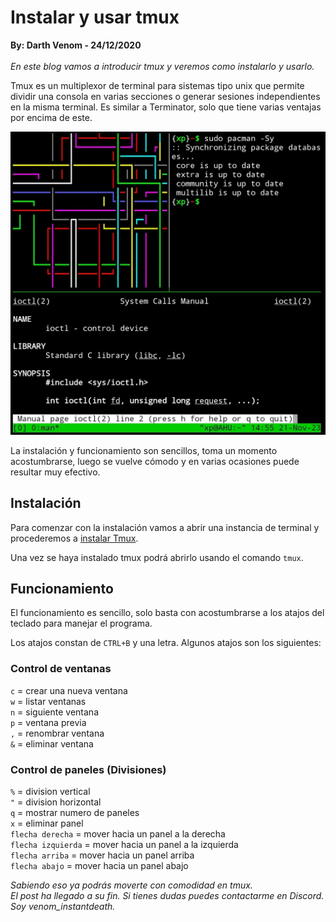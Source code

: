 # Instalar y usar tmux
<b>By: Darth Venom - 24/12/2020</b>
<br>
<br>
*En este blog vamos a introducir tmux y veremos como instalarlo y usarlo.*

Tmux es un multiplexor de terminal para sistemas tipo unix que permite dividir una consola en varias secciones o generar sesiones independientes en la misma terminal. Es similar a Terminator, solo que tiene varias ventajas por encima de este.

![img](media/c60.jpg)

La instalación y funcionamiento son sencillos, toma un momento acostumbrarse, luego se vuelve cómodo y en varias ocasiones puede resultar muy efectivo.

## Instalación

Para comenzar con la instalación vamos a abrir una instancia de terminal y procederemos a [instalar Tmux](term3.md).

Una vez se haya instalado tmux podrá abrirlo usando el comando `tmux`.

## Funcionamiento

El funcionamiento es sencillo, solo basta con acostumbrarse a los atajos del teclado para manejar el programa.

Los atajos constan de `CTRL+B` y una letra. Algunos atajos son los siguientes:

### Control de ventanas

`c` = crear una nueva ventana<br>
`w` = listar ventanas<br>
`n` = siguiente ventana<br>
`p` = ventana previa<br>
`,` = renombrar ventana<br>
`&` = eliminar ventana<br>

### Control de paneles (Divisiones)

`%` = division vertical<br>
`"` = division horizontal<br>
`q` = mostrar numero de paneles<br>
`x` = eliminar panel<br>
`flecha derecha` = mover hacia un panel a la derecha<br>
`flecha izquierda` = mover hacia un panel a la izquierda<br>
`flecha arriba` = mover hacia un panel arriba<br>
`flecha abajo` = mover hacia un panel abajo<br>

*Sabiendo eso ya podrás moverte con comodidad en tmux.*
<br>
*El post ha llegado a su fin. Si tienes dudas puedes contactarme en Discord. Soy venom_instantdeath.*
